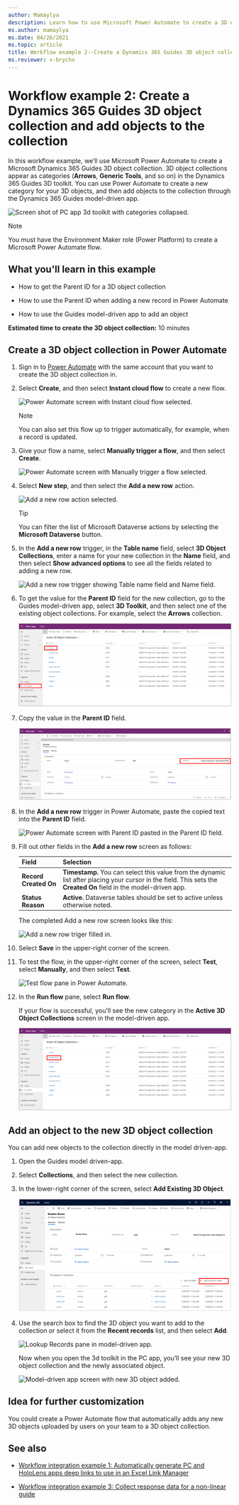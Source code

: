 ```yaml
---
author: Mamaylya
description: Learn how to use Microsoft Power Automate to create a 3D object collection for Microsoft Dynamics 365 Guides
ms.author: mamaylya
ms.date: 04/26/2021
ms.topic: article
title: Workflow example 2--Create a Dynamics 365 Guides 3D object collection and add objects to the collection
ms.reviewer: v-brycho
---
```


# Workflow example 2: Create a Dynamics 365 Guides 3D object collection and add objects to the collection

In this workflow example, we’ll use Microsoft Power Automate to create a Microsoft Dynamics 365 Guides 3D object collection. 3D object collections appear as categories (**Arrows**, **Generic Tools**, and so on) in the Dynamics 365 Guides 3D toolkit. You can use Power Automate to create a new category for your 3D objects, and then add objects to the collection through the Dynamics 365 Guides model-driven app.

 ![Screen shot of PC app 3d toolkit with categories collapsed.](media/workflow2-pc-app-category.PNG "Screen shot of PC app 3d toolkit with categories collapsed")
 
 > [!NOTE]
> You must have the Environment Maker role (Power Platform) to create a Microsoft Power Automate flow.
 
## What you'll learn in this example

- How to get the Parent ID for a 3D object collection

- How to use the Parent ID when adding a new record in Power Automate

- How to use the Guides model-driven app to add an object

**Estimated time to create the 3D object collection:** 10 minutes

## Create a 3D object collection in Power Automate

1. Sign in to [Power Automate](https://us.flow.microsoft.com/en-us/) with the same account that you want to create the 3D object collection in.

2. Select **Create**, and then select **Instant cloud flow** to create a new flow.

    ![Power Automate screen with Instant cloud flow selected.](media/workflow2-create-instant-cloud-flow.PNG "Power Automate screen with Instant cloud flow selected")
 
    > [!NOTE]
    > You can also set this flow up to trigger automatically, for example, when a record is updated. 
    
3. Give your flow a name, select **Manually trigger a flow**, and then select **Create**. 

    ![Power Automate screen with Manually trigger a flow selected.](media/workflow2-manually-trigger-flow.PNG "Power Automate screen with Manually trigger a flow selected")
 
4. Select **New step**, and then select the **Add a new row** action.

    ![Add a new row action selected.](media/workflow2-add-new-row-selection.PNG "Add a new row action selected")
 
    > [!TIP]
    > You can filter the list of Microsoft Dataverse actions by selecting the **Microsoft Dataverse** button.
    
5. In the **Add a new row** trigger, in the **Table name** field, select **3D Object Collections**, enter a name for your new collection in the **Name** field, and then select **Show advanced options** to see all the fields related to adding a new row.

    ![Add a new row trigger showing Table name field and Name field.](media/workflow2-add-new-row-trigger.PNG "Add a new row trigger showing Table name field and Name field")
 
6. To get the value for the **Parent ID** field for the new collection, go to the Guides model-driven app, select **3D Toolkit**, and then select one of the existing object collections. For example, select the **Arrows** collection.

    ![Model-driven app screen with Arrows collection selected.](media/workflow2-arrows-collection.PNG "Model-driven app screen with Arrows collection selected")
 
7. Copy the value in the **Parent ID** field. 

    ![Model-driven app screen with Parent ID selected.](media/workflow2-parent-ID.PNG "Model-driven app screen with Parent ID selected")
 
8. In the **Add a new row** trigger in Power Automate, paste the copied text into the **Parent ID** field.

    ![Power Automate screen with Parent ID pasted in the Parent ID field.](media/workflow2-add-new-row-parent-ID.PNG "Power Automate screen with Parent ID pasted in the Parent ID field")
 
9. Fill out other fields in the **Add a new row** screen as follows:

    |Field| Selection|
    |-----------------------------------|-----------------------------------------------|
    |**Record Created On** |**Timestamp.** You can select this value from the dynamic list after placing your cursor in the field. This sets the **Created On** field in the model-driven app.|
    |**Status Reason**| **Active.** Dataverse tables should be set to active unless otherwise noted.|

    The completed Add a new row screen looks like this:
    
    ![Add a new row triger filled in.](media/workflow2-add-new-row-trigger-filled-out.PNG "Add a new row trigger filled in")
 
10. Select **Save** in the upper-right corner of the screen.

11. To test the flow, in the upper-right corner of the screen, select **Test**, select **Manually**, and then select **Test**. 

    ![Test flow pane in Power Automate.](media/workflow2-test.PNG "Test flow pane in Power Automate")
 
12. In the **Run flow** pane, select **Run flow**. 

    If your flow is successful, you’ll see the new category in the **Active 3D Object Collections** screen in the model-driven app.  
    
    ![Model-driven app screen with new object collection added.](media/workflow2-3D-object-collection-added.PNG "Model-driven app screen with new object collection added")

## Add an object to the new 3D object collection

You can add new objects to the collection directly in the model driven-app.

1. Open the Guides model driven-app.

2. Select **Collections**, and then select the new collection.
	
2. In the lower-right corner of the screen, select **Add Existing 3D Object**.

    ![Model-driven-app screen with Add Existing 3D Object selected.](media/workflow2-add-object.PNG "Model-driven-app screen with Add Existing 3D Object selected")
 
3. Use the search box to find the 3D object you want to add to the collection or select it from the **Recent records** list, and then select **Add**. 

    ![Lookup Records pane in model-driven app.](media/workflow2-lookup-object.PNG "Lookup Records pane in model-driven app")
 
    Now when you open the 3d toolkit in the PC app, you’ll see your new 3D object collection and the newly associated object. 
    
    ![Model-driven app screen with new 3D object added.](media/workflow2-object-added.PNG "Model-driven app screen with new 3D object added")
 
## Idea for further customization

You could create a Power Automate flow that automatically adds any new 3D objects uploaded by users on your team to a 3D object collection.

## See also

- [Workflow integration example 1: Automatically generate PC and HoloLens apps deep links to use in an Excel Link Manager](workflow-example-1.md)

- [Workflow integration example 3: Collect response data for a non-linear guide](workflow-example-3.md)
